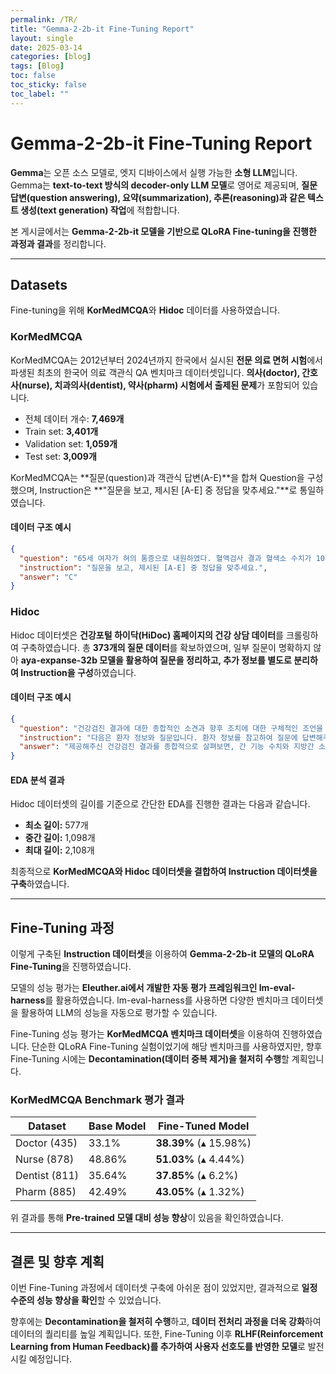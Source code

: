 ```yaml
---
permalink: /TR/
title: "Gemma-2-2b-it Fine-Tuning Report"
layout: single
date: 2025-03-14
categories: [blog]
tags: [Blog]
toc: false
toc_sticky: false
toc_label: ""
---
```

# Gemma-2-2b-it Fine-Tuning Report

**Gemma**는 오픈 소스 모델로, 엣지 디바이스에서 실행 가능한 **소형 LLM**입니다. 
Gemma는 **text-to-text 방식의 decoder-only LLM 모델**로 영어로 제공되며, **질문 답변(question answering), 요약(summarization), 추론(reasoning)과 같은 텍스트 생성(text generation) 작업**에 적합합니다.

본 게시글에서는 **Gemma-2-2b-it 모델을 기반으로 QLoRA Fine-tuning을 진행한 과정과 결과**를 정리합니다.

---

## Datasets

Fine-tuning을 위해 **KorMedMCQA**와 **Hidoc** 데이터를 사용하였습니다.

### KorMedMCQA

KorMedMCQA는 2012년부터 2024년까지 한국에서 실시된 **전문 의료 면허 시험**에서 파생된 최초의 한국어 의료 객관식 QA 벤치마크 데이터셋입니다. **의사(doctor), 간호사(nurse), 치과의사(dentist), 약사(pharm) 시험에서 출제된 문제**가 포함되어 있습니다.

- 전체 데이터 개수: **7,469개**
- Train set: **3,401개**
- Validation set: **1,059개**
- Test set: **3,009개**

KorMedMCQA는 **질문(question)과 객관식 답변(A-E)**을 합쳐 Question을 구성했으며, Instruction은 **"질문을 보고, 제시된 [A-E] 중 정답을 맞추세요."**로 통일하였습니다.

#### 데이터 구조 예시
```json
{
  "question": "65세 여자가 혀의 통증으로 내원하였다. 혈액검사 결과 혈색소 수치가 10.5 g/dL이고, 평균적혈구용적(mean corpuscular volume, MCV)이 증가하였다. 진단을 위한 추가적인 검사 항목은?\nA. 항핵항체(ANA)\nB. 류마티스인자(RF)\nC. 비타민B12(cobalamin)\nD. 갑상샘자극호르몬(TSH)\nE. 알칼리인산분해효소(ALP)\n정답:",
  "instruction": "질문을 보고, 제시된 [A-E] 중 정답을 맞추세요.",
  "answer": "C"
}
```

### Hidoc

Hidoc 데이터셋은 **건강포털 하이닥(HiDoc) 홈페이지의 건강 상담 데이터**를 크롤링하여 구축하였습니다. 
총 **373개의 질문 데이터**를 확보하였으며, 일부 질문이 명확하지 않아 **aya-expanse-32b 모델을 활용하여 질문을 정리하고, 추가 정보를 별도로 분리하여 Instruction을 구성**하였습니다.

#### 데이터 구조 예시
```json
{
  "question": "건강검진 결과에 대한 종합적인 소견과 향후 조치에 대한 구체적인 조언을 구합니다.",
  "instruction": "다음은 환자 정보와 질문입니다. 환자 정보를 참고하여 질문에 답변해주세요.\n\n1차 건강검진 결과: AST 114, ALT 117, r-GTP 57, 공복혈당 133\n2차 건강검진 결과: AST 193, ALT 174, r-GTP 64\n복부 초음파 소견: 중증도 지방간, 비장 종대(13cm)\n당화혈색소 수치: 6.4\n기본 정보: 35세 여성, 5세 자녀의 기혼녀, 비흡연, 음주는 월 1~3회, 어머니는 간 종양 수술 이력, 바쁜 업무 환경(주 5일 야근, 월 1~2회 밤샘 작업)",
  "answer": "제공해주신 건강검진 결과를 종합적으로 살펴보면, 간 기능 수치와 지방간 소견이 주목할 만합니다. 추가적인 검사와 치료 계획은 전문의와 상의하여 결정하는 것이 좋습니다."
}
```

#### EDA 분석 결과
Hidoc 데이터셋의 길이를 기준으로 간단한 EDA를 진행한 결과는 다음과 같습니다.

- **최소 길이:** 577개
- **중간 길이:** 1,098개
- **최대 길이:** 2,108개

최종적으로 **KorMedMCQA와 Hidoc 데이터셋을 결합하여 Instruction 데이터셋을 구축**하였습니다.

---

## Fine-Tuning 과정

이렇게 구축된 **Instruction 데이터셋**을 이용하여 **Gemma-2-2b-it 모델의 QLoRA Fine-Tuning**을 진행하였습니다.

모델의 성능 평가는 **Eleuther.ai에서 개발한 자동 평가 프레임워크인 lm-eval-harness**를 활용하였습니다. 
lm-eval-harness를 사용하면 다양한 벤치마크 데이터셋을 활용하여 LLM의 성능을 자동으로 평가할 수 있습니다.

Fine-Tuning 성능 평가는 **KorMedMCQA 벤치마크 데이터셋**을 이용하여 진행하였습니다. 
단순한 QLoRA Fine-Tuning 실험이었기에 해당 벤치마크를 사용하였지만, 향후 Fine-Tuning 시에는 **Decontamination(데이터 중복 제거)을 철저히 수행**할 계획입니다.

### KorMedMCQA Benchmark 평가 결과

| Dataset  | Base Model | Fine-Tuned Model |
|----------|-----------|-----------------|
| Doctor (435)  | 33.1%  | **38.39%** (▴ 15.98%) |
| Nurse (878)   | 48.86% | **51.03%** (▴ 4.44%)  |
| Dentist (811) | 35.64% | **37.85%** (▴ 6.2%)   |
| Pharm (885)   | 42.49% | **43.05%** (▴ 1.32%)  |

위 결과를 통해 **Pre-trained 모델 대비 성능 향상**이 있음을 확인하였습니다.

---

## 결론 및 향후 계획

이번 Fine-Tuning 과정에서 데이터셋 구축에 아쉬운 점이 있었지만, 결과적으로 **일정 수준의 성능 향상을 확인**할 수 있었습니다.

향후에는 **Decontamination을 철저히 수행**하고, **데이터 전처리 과정을 더욱 강화**하여 데이터의 퀄리티를 높일 계획입니다. 또한, Fine-Tuning 이후 **RLHF(Reinforcement Learning from Human Feedback)를 추가하여 사용자 선호도를 반영한 모델**로 발전시킬 예정입니다.